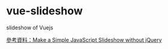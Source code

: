 # vue-slideshow
slideshow of Vuejs


[參考資料：Make a Simple JavaScript Slideshow without jQuery](https://www.sitepoint.com/make-a-simple-javascript-slideshow-without-jquery/)